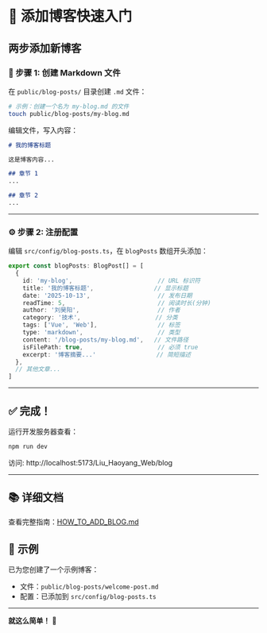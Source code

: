 # 🚀 添加博客快速入门

## 两步添加新博客

### 📝 步骤 1: 创建 Markdown 文件

在 `public/blog-posts/` 目录创建 `.md` 文件：

```bash
# 示例：创建一个名为 my-blog.md 的文件
touch public/blog-posts/my-blog.md
```

编辑文件，写入内容：
```markdown
# 我的博客标题

这是博客内容...

## 章节 1
...

## 章节 2
...
```

---

### ⚙️ 步骤 2: 注册配置

编辑 `src/config/blog-posts.ts`，在 `blogPosts` 数组开头添加：

```typescript
export const blogPosts: BlogPost[] = [
  {
    id: 'my-blog',                        // URL 标识符
    title: '我的博客标题',                 // 显示标题
    date: '2025-10-13',                   // 发布日期
    readTime: 5,                          // 阅读时长(分钟)
    author: '刘昊阳',                      // 作者
    category: '技术',                     // 分类
    tags: ['Vue', 'Web'],                 // 标签
    type: 'markdown',                     // 类型
    content: '/blog-posts/my-blog.md',   // 文件路径
    isFilePath: true,                     // 必须 true
    excerpt: '博客摘要...'                 // 简短描述
  },
  // 其他文章...
]
```

---

## ✅ 完成！

运行开发服务器查看：
```bash
npm run dev
```

访问: http://localhost:5173/Liu_Haoyang_Web/blog

---

## 📚 详细文档

查看完整指南：[HOW_TO_ADD_BLOG.md](./HOW_TO_ADD_BLOG.md)

## 🎯 示例

已为您创建了一个示例博客：
- 文件：`public/blog-posts/welcome-post.md`
- 配置：已添加到 `src/config/blog-posts.ts`

---

**就这么简单！** 🎉
